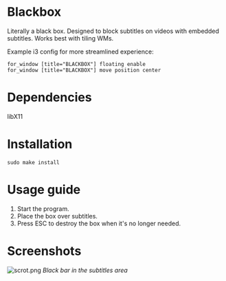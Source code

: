 # Blackbox
Literally a black box. Designed to block subtitles on videos with embedded subtitles. Works best with tiling WMs.

Example i3 config for more streamlined experience:
```
for_window [title="BLACKBOX"] floating enable
for_window [title="BLACKBOX"] move position center
```

# Dependencies
libX11

# Installation
```shell
sudo make install
```

# Usage guide

1. Start the program.
2. Place the box over subtitles.
3. Press ESC to destroy the box when it's no longer needed.


# Screenshots
![scrot.png]()
_Black bar in the subtitles area_

